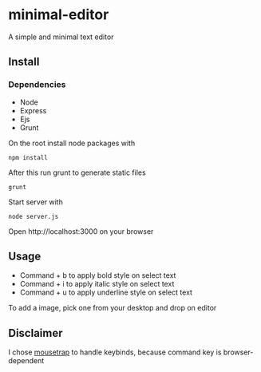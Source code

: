 # minimal-editor
A simple and minimal text editor


## Install


### Dependencies

- Node
- Express
- Ejs
- Grunt


On the root install node packages with
```
npm install
```

After this run grunt to generate static files
```
grunt
```

Start server with
```
node server.js
```

Open http://localhost:3000 on your browser

## Usage

- Command + b to apply bold style on select text
- Command + i to apply italic style on select text
- Command + u to apply underline style on select text

To add a image, pick one from your desktop and drop on editor


## Disclaimer
I chose [mousetrap](https://github.com/ccampbell/mousetrap) to handle
keybinds, because command key is browser-dependent
